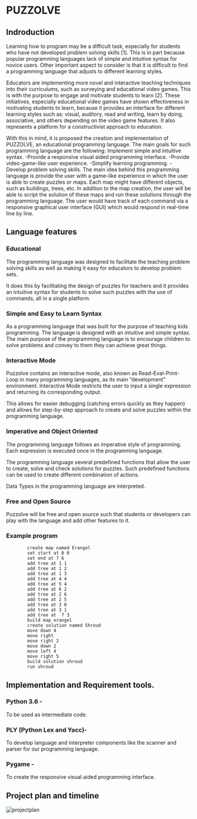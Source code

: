 # PUZZOLVE

## Indroduction
Learning how to program may be a difficult task, especially for students who have not developed problem solving skills [1]. This is in part because popular programming languages lack of simple and intuitive syntax for novice users. Other important aspect to consider is that it is difficult to find a programming language that adjusts to different learning styles.

Educators are implementing more novel and interactive teaching techniques into their curriculums, such as surveying and educational video games. This is with the purpose to engage and motivate students to learn [2]. These initiatives, especially educational video games have shown effectiveness in motivating students to learn, because it provides an interface for different learning styles such as: visual, auditory, read and writing, learn by doing, associative, and others depending on the video game features. It also represents a platform for a constructivist approach to education.

With this in mind, it is proposed the creation and implementation of PUZZOLVE, an educational programming language. The main goals for such programming language are the following:
Implement simple and intuitive syntax.
  -Provide a responsive visual aided programming interface.
  -Provide video-game-like user experience.
  -Simplify learning programming.
  -Develop problem solving skills.
The main idea behind this programming language is provide the user with a game-like experience in which the user is able to create puzzles or maps. Each map might have different objects, such as buildings, trees, etc. In addition to the map creation, the user will be able to script the solution of these maps and run these solutions through the programming language. The user would have track of each command via a responsive graphical user interface (GUI) which would respond in real-time line by line.

## Language features

### Educational
The programming language was designed to facilitate the teaching problem solving skills as well as making it easy for educators to develop problem sets.

It does this by facilitating the design of puzzles for teachers and it provides an intuitive syntax for students to solve such puzzles with the use of commands, all in a single platform.

### Simple and Easy to Learn Syntax 
 As a programming language that was built for the purpose of teaching kids programming. The language is designed with an intuitive and simple syntax. The main purpose of the programming language is to encourage children to solve problems and convey to them  they can achieve great things.

### Interactive Mode
Puzzolve contains an interactive mode, also known as Read-Eval-Print-Loop in many programming languages, as its main “development” environment. Interactive Mode restricts the user to input a single expression and returning its corresponding output. 

This allows for easier debugging (catching errors quickly as they happen) and allows for step-by-step approach to create and  solve puzzles within the programming language.

### Imperative and Object Oriented 
The programming language follows an imperative style of programming. Each expression is executed once in the programming language.

The programming language several predefined functions that allow the user to create, solve and check solutions for puzzles. Such predefined functions can be used to create different combination of actions.

Data Types in the programming language are interpreted.

### Free and Open Source
 Puzzolve will be free and open source such that students or developers  can play with the language and add other features to it.
### Example program
     
            create map named Erangel
            set start at 0 0
            set end at 7 6
            add tree at 1 1
            add tree at 1 2
            add tree at 1 3
            add tree at 4 4
            add tree at 5 4
            add tree at 6 2
            add tree at 2 6
            add tree at 2 5
            add tree at 3 0
            add tree at 3 1
            add tree at  7 3
            build map erangel
            create solution named Shroud
            move down 4
            move right
            move right 2
            move down 2
            move left 4
            move right 5
            build solution shroud
            run shroud


## Implementation and Requirement tools.
###  Python 3.6 - 
To be used as intermediate code.
### PLY (Python Lex and Yacc)- 
To develop language and interpreter components like the scanner and parser for our programming language.
### Pygame -
To create the responsive visual aided programming interface.

## Project plan and timeline
![projectplan](https://i.imgur.com/iOvjWqM.png)

